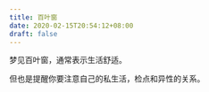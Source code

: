 ```yaml
---
title: 百叶窗
date: 2020-02-15T20:54:12+08:00
draft: false
---
```


梦见百叶窗，通常表示生活舒适。

但也是提醒你要注意自己的私生活，检点和异性的关系。


